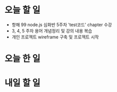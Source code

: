 # 오늘 할 일

- 항해 99 node.js 심화반 5주차 'test코드' chapter 수강
- 3, 4, 5 주차 용어 개념정리 및 강의 내용 복습
- 개인 프로젝트 wireframe 구축 및 프로젝트 시작

# 오늘 한 일

# 내일 할 일
